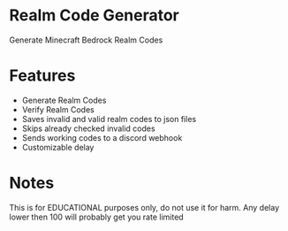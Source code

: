 # Realm Code Generator
Generate Minecraft Bedrock Realm Codes

# Features
- Generate Realm Codes
- Verify Realm Codes
- Saves invalid and valid realm codes to json files
- Skips already checked invalid codes
- Sends working codes to a discord webhook
- Customizable delay


# Notes
This is for EDUCATIONAL purposes only, do not use it for harm.
Any delay lower then 100 will probably get you rate limited
